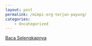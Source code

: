 ```yaml
---
layout: post
permalink: /mimpi-org-terjun-payung/
categories:
    - Uncategorized
---
```


[Baca Selengkapnya](/02)